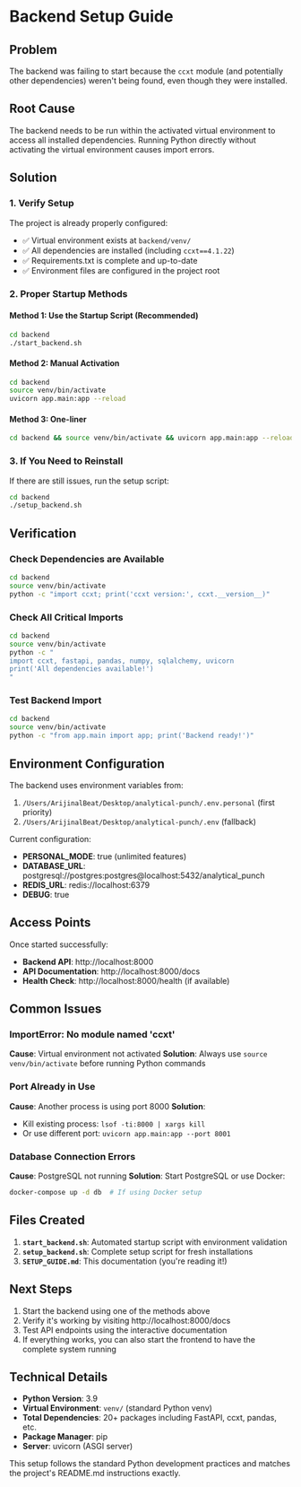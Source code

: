 # Backend Setup Guide

## Problem
The backend was failing to start because the `ccxt` module (and potentially other dependencies) weren't being found, even though they were installed.

## Root Cause
The backend needs to be run within the activated virtual environment to access all installed dependencies. Running Python directly without activating the virtual environment causes import errors.

## Solution

### 1. Verify Setup
The project is already properly configured:
- ✅ Virtual environment exists at `backend/venv/`
- ✅ All dependencies are installed (including `ccxt==4.1.22`)
- ✅ Requirements.txt is complete and up-to-date
- ✅ Environment files are configured in the project root

### 2. Proper Startup Methods

#### Method 1: Use the Startup Script (Recommended)
```bash
cd backend
./start_backend.sh
```

#### Method 2: Manual Activation
```bash
cd backend
source venv/bin/activate
uvicorn app.main:app --reload
```

#### Method 3: One-liner
```bash
cd backend && source venv/bin/activate && uvicorn app.main:app --reload
```

### 3. If You Need to Reinstall
If there are still issues, run the setup script:
```bash
cd backend
./setup_backend.sh
```

## Verification

### Check Dependencies are Available
```bash
cd backend
source venv/bin/activate
python -c "import ccxt; print('ccxt version:', ccxt.__version__)"
```

### Check All Critical Imports
```bash
cd backend
source venv/bin/activate
python -c "
import ccxt, fastapi, pandas, numpy, sqlalchemy, uvicorn
print('All dependencies available!')
"
```

### Test Backend Import
```bash
cd backend
source venv/bin/activate
python -c "from app.main import app; print('Backend ready!')"
```

## Environment Configuration

The backend uses environment variables from:
1. `/Users/ArijinalBeat/Desktop/analytical-punch/.env.personal` (first priority)
2. `/Users/ArijinalBeat/Desktop/analytical-punch/.env` (fallback)

Current configuration:
- **PERSONAL_MODE**: true (unlimited features)
- **DATABASE_URL**: postgresql://postgres:postgres@localhost:5432/analytical_punch
- **REDIS_URL**: redis://localhost:6379
- **DEBUG**: true

## Access Points

Once started successfully:
- **Backend API**: http://localhost:8000
- **API Documentation**: http://localhost:8000/docs
- **Health Check**: http://localhost:8000/health (if available)

## Common Issues

### ImportError: No module named 'ccxt'
**Cause**: Virtual environment not activated
**Solution**: Always use `source venv/bin/activate` before running Python commands

### Port Already in Use
**Cause**: Another process is using port 8000
**Solution**: 
- Kill existing process: `lsof -ti:8000 | xargs kill`
- Or use different port: `uvicorn app.main:app --port 8001`

### Database Connection Errors
**Cause**: PostgreSQL not running
**Solution**: Start PostgreSQL or use Docker:
```bash
docker-compose up -d db  # If using Docker setup
```

## Files Created

1. **`start_backend.sh`**: Automated startup script with environment validation
2. **`setup_backend.sh`**: Complete setup script for fresh installations
3. **`SETUP_GUIDE.md`**: This documentation (you're reading it!)

## Next Steps

1. Start the backend using one of the methods above
2. Verify it's working by visiting http://localhost:8000/docs
3. Test API endpoints using the interactive documentation
4. If everything works, you can also start the frontend to have the complete system running

## Technical Details

- **Python Version**: 3.9
- **Virtual Environment**: `venv/` (standard Python venv)
- **Total Dependencies**: 20+ packages including FastAPI, ccxt, pandas, etc.
- **Package Manager**: pip
- **Server**: uvicorn (ASGI server)

This setup follows the standard Python development practices and matches the project's README.md instructions exactly.